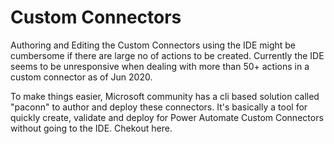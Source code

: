 # Custom Connectors  

Authoring and Editing the Custom Connectors using the IDE might be cumbersome if there are large no of actions to be created. Currently the IDE seems to be unresponsive when dealing with more than 50+ actions in a custom connector as of Jun 2020. 



To make things easier, Microsoft community has a cli based solution called "paconn" to author and deploy these connectors. It's basically a tool for quickly create, validate and deploy for Power Automate Custom Connectors without going to the IDE. Chekout here.